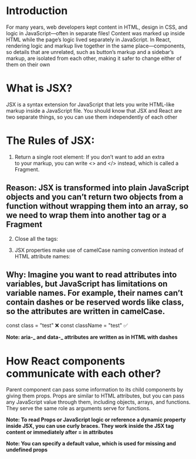 # Introduction

For many years, web developers kept content in HTML, design in CSS, and logic in JavaScript—often in separate files! Content was marked up inside HTML while the page’s logic lived separately in JavaScript. In React, rendering logic and markup live together in the same place—components, so details that are unrelated, such as button’s markup and a sidebar’s markup, are isolated from each other, making it safer to change either of them on their own

# What is JSX?

JSX is a syntax extension for JavaScript that lets you write HTML-like markup inside a JavaScript file. You should know that JSX and React are two separate things, so you can use them independently of each other

# The Rules of JSX:

1. Return a single root element:
   If you don’t want to add an extra <div> to your markup, you can write <> and </> instead, which is called a Fragment.

## Reason: JSX is transformed into plain JavaScript objects and you can’t return two objects from a function without wrapping them into an array, so we need to wrap them into another tag or a Fragment

2. Close all the tags:

3. JSX properties make use of camelCase naming convention instead of HTML attribute names:

## Why: Imagine you want to read attributes into variables, but JavaScript has limitations on variable names. For example, their names can’t contain dashes or be reserved words like class, so the attributes are written in camelCase.

const class = "test" ❌
const className = "test" ✅

**Note: aria-_ and data-_ attributes are written as in HTML with dashes**

# How React components communicate with each other?

Parent component can pass some information to its child components by giving them props. Props are similar to HTML attributes, but you can pass any JavaScript value through them, including objects, arrays, and functions. They serve the same role as arguments serve for functions.

**Note: To read Props or JavaScript logic or reference a dynamic property inside JSX, you can use curly braces. They work inside the JSX tag content or immediately after = in attributes**

**Note: You can specify a default value, which is used for missing and undefined props**
